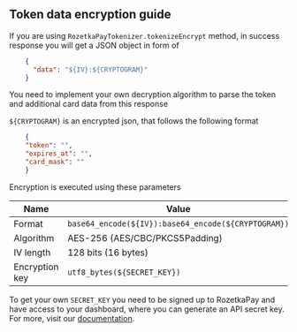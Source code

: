 ## Token data encryption guide
If you are using `RozetkaPayTokenizer.tokenizeEncrypt` method, in success response you will get a JSON object in form of

```json
    {
      "data": "${IV}:${CRYPTOGRAM}"
    }
``` 

You need to implement your own decryption algorithm to parse the token and additional card data from this response

`${CRYPTOGRAM}` is an encrypted json, that follows the following format
```json
    {
    "token": "",
    "expires_at": "",
    "card_mask": ""
    }
```
Encryption is executed using these parameters

| Name           | Value                                               |
| ------         | ------                                              |
| Format         | `base64_encode(${IV}):base64_encode(${CRYPTOGRAM})` |
| Algorithm      | AES-256 (AES/CBC/PKCS5Padding)                      |
| IV length      | 128 bits (16 bytes)                                 |
| Encryption key | `utf8_bytes(${SECRET_KEY})`                         |

To get your own `SECRET_KEY` you need to be signed up to RozetkaPay and have access to your dashboard, where you can generate an API secret key. For more, visit our [documentation](https://cdn.rozetkapay.com/public-docs/index.html).
